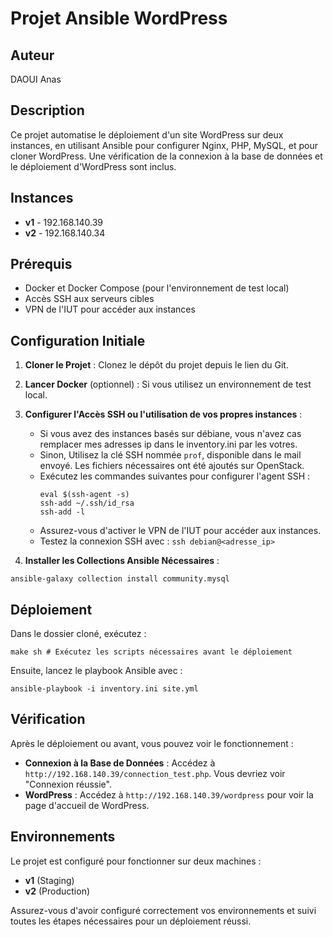 # Projet Ansible WordPress

## Auteur

DAOUI Anas

## Description

Ce projet automatise le déploiement d'un site WordPress sur deux instances, en utilisant Ansible pour configurer Nginx, PHP, MySQL, et pour cloner WordPress. Une vérification de la connexion à la base de données et le déploiement d'WordPress sont inclus.

## Instances

- **v1** - 192.168.140.39
- **v2** - 192.168.140.34

## Prérequis

- Docker et Docker Compose (pour l'environnement de test local)
- Accès SSH aux serveurs cibles
- VPN de l'IUT pour accéder aux instances

## Configuration Initiale

1. **Cloner le Projet** : Clonez le dépôt du projet depuis le lien du Git.
2. **Lancer Docker** (optionnel) : Si vous utilisez un environnement de test local.
3. **Configurer l'Accès SSH ou l'utilisation de vos propres instances** :
   - Si vous avez des instances basés sur débiane, vous n'avez cas remplacer mes adresses ip dans le inventory.ini par les votres.
   - Sinon, Utilisez la clé SSH nommée `prof`, disponible dans le mail envoyé. Les fichiers nécessaires ont été ajoutés sur OpenStack.
   - Exécutez les commandes suivantes pour configurer l'agent SSH :
     ```
     eval $(ssh-agent -s)
     ssh-add ~/.ssh/id_rsa
     ssh-add -l
     ```
   - Assurez-vous d'activer le VPN de l'IUT pour accéder aux instances.
   - Testez la connexion SSH avec : `ssh debian@<adresse_ip>`
   
4. **Installer les Collections Ansible Nécessaires** :
```
ansible-galaxy collection install community.mysql
```

## Déploiement

Dans le dossier cloné, exécutez :
```
make sh # Exécutez les scripts nécessaires avant le déploiement
```


Ensuite, lancez le playbook Ansible avec :
```
ansible-playbook -i inventory.ini site.yml
```


## Vérification

Après le déploiement ou avant, vous pouvez voir le fonctionnement :

- **Connexion à la Base de Données** : Accédez à `http://192.168.140.39/connection_test.php`. Vous devriez voir "Connexion réussie".
- **WordPress** : Accédez à `http://192.168.140.39/wordpress` pour voir la page d'accueil de WordPress.

## Environnements

Le projet est configuré pour fonctionner sur deux machines :

- **v1** (Staging)
- **v2** (Production)

Assurez-vous d'avoir configuré correctement vos environnements et suivi toutes les étapes nécessaires pour un déploiement réussi.

